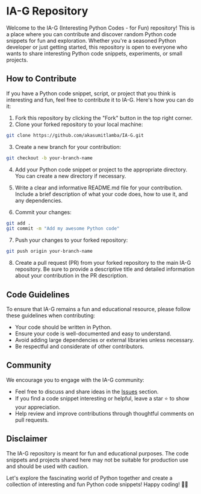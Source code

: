 # IA-G Repository

Welcome to the IA-G (Interesting Python Codes - for Fun) repository! This is a place where you can contribute and discover random Python code snippets for fun and exploration. Whether you're a seasoned Python developer or just getting started, this repository is open to everyone who wants to share interesting Python code snippets, experiments, or small projects.

## How to Contribute

If you have a Python code snippet, script, or project that you think is interesting and fun, feel free to contribute it to IA-G. Here's how you can do it:

1. Fork this repository by clicking the "Fork" button in the top right corner.
2. Clone your forked repository to your local machine:

```bash
git clone https://github.com/akasumitlamba/IA-G.git
```

3. Create a new branch for your contribution:

```bash
git checkout -b your-branch-name
```

4. Add your Python code snippet or project to the appropriate directory. You can create a new directory if necessary.

5. Write a clear and informative README.md file for your contribution. Include a brief description of what your code does, how to use it, and any dependencies.

6. Commit your changes:

```bash
git add .
git commit -m "Add my awesome Python code"
```

7. Push your changes to your forked repository:

```bash
git push origin your-branch-name
```

8. Create a pull request (PR) from your forked repository to the main IA-G repository. Be sure to provide a descriptive title and detailed information about your contribution in the PR description.

## Code Guidelines

To ensure that IA-G remains a fun and educational resource, please follow these guidelines when contributing:

- Your code should be written in Python.
- Ensure your code is well-documented and easy to understand.
- Avoid adding large dependencies or external libraries unless necessary.
- Be respectful and considerate of other contributors.

## Community

We encourage you to engage with the IA-G community:

- Feel free to discuss and share ideas in the [Issues](https://github.com/akasumitlamba/IA-G/issues) section.
- If you find a code snippet interesting or helpful, leave a star ⭐️ to show your appreciation.
- Help review and improve contributions through thoughtful comments on pull requests.

## Disclaimer

The IA-G repository is meant for fun and educational purposes. The code snippets and projects shared here may not be suitable for production use and should be used with caution.

Let's explore the fascinating world of Python together and create a collection of interesting and fun Python code snippets! Happy coding! 🐍✨
